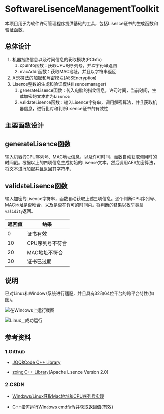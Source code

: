 # SoftwareLisenceManagementToolkit

本项目用于为软件许可管理程序提供基础的工具，包括Lisence证书的生成函数和验证函数。

## 总体设计

1. 机器指纹信息以及时间信息的获取模块(PCInfo)
   1. cpuInfo函数：获取CPU的序列号，并以字符串返回
   2. macAddr函数：获取MAC地址，并且以字符串返回
2. AES算法的加密和解密模块(AESEncryption)
3. Lisence整数的生成和验证模块(lisencemanager)
   1. generateLisence函数：传入电脑的指纹信息，许可时间，当前时间，生成加密的文本作为Lisence
   2. validateLisence函数：输入Lisence字符串，调用解密算法，并且获取机器信息，进行比对和判断Lisence证书的有效性

## 主要函数设计

## generateLisence函数

输入机器的CPU序列号、MAC地址信息，以及许可时间，函数自动获取调用时的时间戳。根据以上的四项信息生成初始的Lisence文本。然后调用AES加密算法，将文本进行加密并且返回其字符串。

## validateLisence函数

输入加密的Lisence字符串，函数自动获取上述三项信息。逐个判断CPU序列号、MAC地址是否吻合，以及是否在许可的时间内。将判断的结果以枚举类型`validity`返回。

| 返回值 | 结果            |
| ------ | --------------- |
| 0      | 证书有效        |
| 10     | CPU序列号不符合 |
| 20     | MAC地址不符合   |
| 30     | 证书已过期      |

## 说明

已对Linux和Windows系统进行适配，并且具有32和64位平台的跨平台特性(如图)。

![在Windows上运行截图](https://user-images.githubusercontent.com/56264140/129479405-658ae469-4664-409f-9332-e17e8ad9e47b.PNG)

![Linux上成功运行](https://user-images.githubusercontent.com/56264140/129479412-cc52d343-f8d1-4ac9-b5dd-ec5bf9e818f2.PNG)


## 参考资料

### 1.Github

* [JQQRCode C++ Library](https://github.com/188080501/JQQRCode)

* [zxing C++ Library](https://github.com/nu-book/zxing-cpp)(Apache Lisence Version 2.0)

### 2.CSDN

* [Windows/Linux获取Mac地址和CPU序列号实现](https://blog.csdn.net/fengbingchun/article/details/108874436)

* [C++如何运行Windows cmd命令并获取返回值(有效)](https://blog.csdn.net/weixin_39568531/article/details/103074140)
